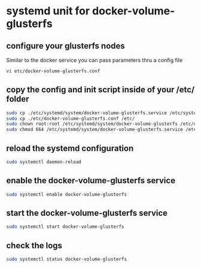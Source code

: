 # systemd unit for docker-volume-glusterfs
## configure your glusterfs nodes
Similar to the docker service you can pass parameters thru a config file
```bash
vi etc/docker-volume-glusterfs.conf
```

## copy the config and init script inside of your /etc/ folder
```bash
sudo cp ./etc/systemd/system/docker-volume-glusterfs.service /etc/systemd/system/
sudo cp ./etc/docker-volume-glusterfs.conf /etc/
sudo chown root:root /etc/systemd/system/docker-volume-glusterfs /etc/docker-volume-glusterfs.conf
sudo chmod 664 /etc/systemd/system/docker-volume-glusterfs.service /etc/docker-volume-glusterfs.conf
```
## reload the systemd configuration
```bash
sudo systemctl daemon-reload
```

## enable the docker-volume-glusterfs service
```bash
sudo systemctl enable docker-volume-glusterfs
```

## start the docker-volume-glusterfs service
```bash
sudo systemctl start docker-volume-glusterfs
```

## check the logs
```bash
sudo systemctl status docker-volume-glusterfs
```
